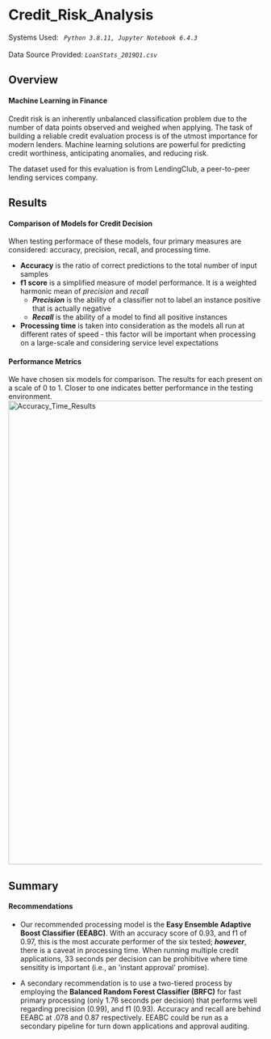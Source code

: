 # Credit_Risk_Analysis

Systems Used: <i><code> Python 3.8.11, Jupyter Notebook 6.4.3 </i> </code> <br />
Data Source Provided: <i><code>LoanStats_2019Q1.csv</code></i>

## Overview
#### Machine Learning in Finance
Credit risk is an inherently unbalanced classification problem due to the number of data points observed and weighed when applying. The task of building a reliable credit evaluation process is of the utmost importance for modern lenders. Machine learning solutions are powerful for predicting credit worthiness, anticipating anomalies, and reducing risk.

The dataset used for this evaluation is from LendingClub, a peer-to-peer lending services company.

## Results
#### Comparison of Models for Credit Decision
When testing performace of these models, four primary measures are considered: accuracy, precision, recall, and processing time.
- **Accuracy** is the ratio of correct predictions to the total number of input samples
- **f1 score** is a simplified measure of model performance. It is a weighted harmonic mean of _precision_ and _recall_
  - _**Precision**_ is the ability of a classifier not to label an instance positive that is actually negative
  - _**Recall**_ is the ability of a model to find all positive instances
-  **Processing time** is taken into consideration as the models all run at different rates of speed - this factor will be important when processing on a large-scale and considering service level expectations

#### Performance Metrics
We have chosen six models for comparison. The results for each present on a scale of 0 to 1. Closer to one indicates better performance in the testing environment.
<img width="917" alt="Accuracy_Time_Results" src="https://user-images.githubusercontent.com/84740997/136130621-070a5d01-5b5d-4621-a417-a88a6c3caff9.png">

## Summary
#### Recommendations
- Our recommended processing model is the **Easy Ensemble Adaptive Boost Classifier (EEABC)**. With an accuracy score of 0.93, and f1 of 0.97, this is the most accurate performer of the six tested; **_however_**, there is a caveat in processing time. When running multiple credit applications, 33 seconds per decision can be prohibitive where time sensitity is important (i.e., an 'instant approval' promise).

- A secondary recommendation is to use a two-tiered process by employing the **Balanced Random Forest Classifier (BRFC)** for fast primary processing (only 1.76 seconds per decision) that performs well regarding precision (0.99), and f1 (0.93). Accuracy and recall are behind EEABC at .078 and 0.87 respectively. EEABC could be run as a secondary pipeline for turn down applications and approval auditing.
